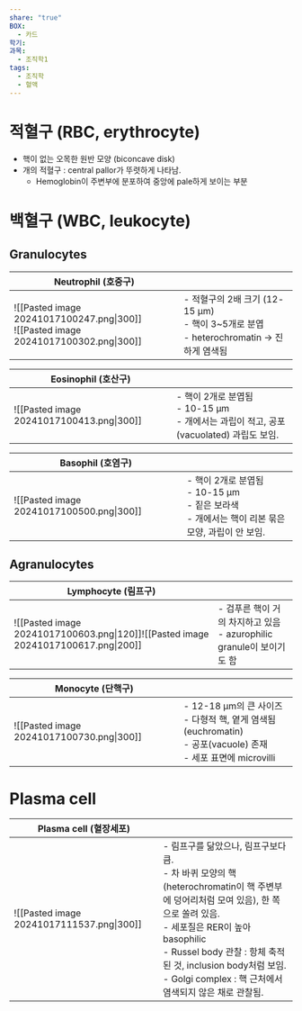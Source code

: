 ```yaml
---
share: "true"
BOX:
  - 카드
학기: 
과목:
  - 조직학1
tags:
  - 조직학
  - 혈액
---
```

# 적혈구 (RBC, erythrocyte)
- 핵이 없는 오목한 원반 모양 (biconcave disk)
- 개의 적혈구 : central pallor가 뚜렷하게 나타남.
	- Hemoglobin이 주변부에 분포하여 중앙에 pale하게 보이는 부분
# 백혈구 (WBC, leukocyte)
## Granulocytes


| Neutrophil (호중구)                                                                       |                                                                          |
| -------------------------------------------------------------------------------------- | ------------------------------------------------------------------------ |
| ![[Pasted image 20241017100247.png\|300]]<br>![[Pasted image 20241017100302.png\|300]] | - 적혈구의 2배 크기 (12-15 μm)<br>- 핵이  3~5개로 분엽<br>- heterochromatin → 진하게 염색됨 |

| Eosinophil (호산구)                          |                                                                     |
| ----------------------------------------- | ------------------------------------------------------------------- |
| ![[Pasted image 20241017100413.png\|300]] | - 핵이 2개로 분엽됨<br>- 10-15 μm<br>- 개에서는 과립이 적고, 공포(vacuolated) 과립도 보임. |

| Basophil (호염구)                            |                                                                         |
| ----------------------------------------- | ----------------------------------------------------------------------- |
| ![[Pasted image 20241017100500.png\|300]] | - 핵이 2개로 분엽됨<br>- 10-15 μm<br>- 짙은 보라색<br>- 개에서는 핵이 리본 묶은 모양, 과립이 안 보임. |

## Agranulocytes

| Lymphocyte (림프구)                                                                   |                                                          |
| ---------------------------------------------------------------------------------- | -------------------------------------------------------- |
| ![[Pasted image 20241017100603.png\|120]]![[Pasted image 20241017100617.png\|200]] | - 검푸른 핵이 거의 차지하고 있음<br>- azurophilic granule이 보이기도 함<br> |

| Monocyte (단핵구)                            |                                                                                               |
| ----------------------------------------- | --------------------------------------------------------------------------------------------- |
| ![[Pasted image 20241017100730.png\|300]] | - 12-18 μm의 큰 사이즈<br>- 다형적 핵, 옅게 염색됨 (euchromatin)<br>- 공포(vacuole) 존재<br>- 세포 표면에 microvilli |

# Plasma cell


| Plasma cell (혈장세포)                        |                                                                                                                                                                                                                         |
| ----------------------------------------- | ----------------------------------------------------------------------------------------------------------------------------------------------------------------------------------------------------------------------- |
| ![[Pasted image 20241017111537.png\|300]] | - 림프구를 닮았으나, 림프구보다 큼.<br>- 차 바퀴 모양의 핵 (heterochromatin이 핵 주변부에 덩어리처럼 모여 있음), 한 쪽으로 쏠려 있음.<br>- 세포질은 RER이 높아 basophilic<br>- Russel body 관찰 : 항체 축적된 것, inclusion body처럼 보임.<br>- Golgi complex : 핵 근처에서 염색되지 않은 채로 관찰됨. |
